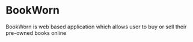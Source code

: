# BookWorn
BookWorn is web based application which allows user to buy or sell their pre-owned books online
